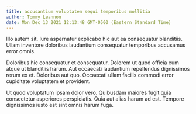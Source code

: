 ```yaml
---
title: accusantium voluptatem sequi temporibus mollitia
author: Tommy Leannon
date: Mon Dec 13 2021 12:13:48 GMT-0500 (Eastern Standard Time)
---
```

Illo autem sit. Iure aspernatur explicabo hic aut ea consequatur blanditiis. Ullam inventore doloribus laudantium consequatur temporibus accusamus error omnis.

 Doloribus hic consequatur et consequatur. Dolorem ut quod officia eum atque ut blanditiis harum. Aut occaecati laudantium repellendus dignissimos rerum ex et. Doloribus aut quo. Occaecati ullam facilis commodi error cupiditate voluptatem et provident.

 Ut quod voluptatum ipsam dolor vero. Quibusdam maiores fugit quia consectetur asperiores perspiciatis. Quia aut alias harum ad est. Tempore dignissimos iusto est sint omnis harum fuga.